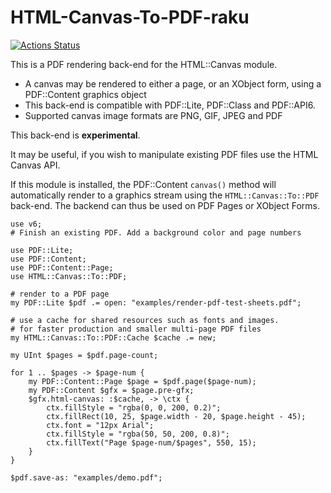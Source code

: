 # HTML-Canvas-To-PDF-raku

[![Actions Status](https://github.com/pdf-raku/HTML-Canvas-To-PDF-raku/workflows/test/badge.svg)](https://github.com/pdf-raku/HTML-Canvas-To-PDF-raku/actions)

This is a PDF rendering back-end for the HTML::Canvas module.

- A canvas may be rendered to either a page, or an XObject form, using
a PDF::Content graphics object
- This back-end is compatible with PDF::Lite, PDF::Class and PDF::API6.
- Supported canvas image formats are PNG, GIF, JPEG and PDF

This back-end is **experimental**.

It may be useful, if you wish to manipulate existing PDF files
use the HTML Canvas API.

If this module is installed, the PDF::Content `canvas()`
method will automatically render to a graphics stream using the
`HTML::Canvas::To::PDF` back-end. The backend can thus be used on
PDF Pages or XObject Forms.

```
use v6;
# Finish an existing PDF. Add a background color and page numbers

use PDF::Lite;
use PDF::Content;
use PDF::Content::Page;
use HTML::Canvas::To::PDF;

# render to a PDF page
my PDF::Lite $pdf .= open: "examples/render-pdf-test-sheets.pdf";

# use a cache for shared resources such as fonts and images.
# for faster production and smaller multi-page PDF files
my HTML::Canvas::To::PDF::Cache $cache .= new;

my UInt $pages = $pdf.page-count;

for 1 .. $pages -> $page-num {
    my PDF::Content::Page $page = $pdf.page($page-num);
    my PDF::Content $gfx = $page.pre-gfx;
    $gfx.html-canvas: :$cache, -> \ctx {
        ctx.fillStyle = "rgba(0, 0, 200, 0.2)";
        ctx.fillRect(10, 25, $page.width - 20, $page.height - 45);
        ctx.font = "12px Arial";
        ctx.fillStyle = "rgba(50, 50, 200, 0.8)";
        ctx.fillText("Page $page-num/$pages", 550, 15);
    }
}

$pdf.save-as: "examples/demo.pdf";
```
